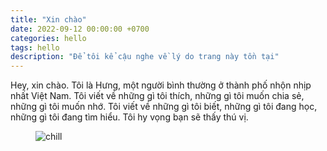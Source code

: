 ```yaml
---
title: "Xin chào"
date: 2022-09-12 00:00:00 +0700
categories: hello
tags: hello
description: "Để tôi kể cậu nghe về lý do trang này tồn tại"
---
```


Hey, xin chào. Tôi là Hưng, một người bình thường ở thành phố nhộn nhịp nhất Việt Nam. Tôi viết về những gì tôi thích, những gì tôi muốn chia sẻ, những gì tôi muốn nhớ. Tôi viết về những gì tôi biết, những gì tôi đang học, những gì tôi đang tìm hiểu. Tôi hy vọng bạn sẽ thấy thú vị.

<figure>
<img src="/xin-chao/img_1.jpg" alt="chill">
</figure>
